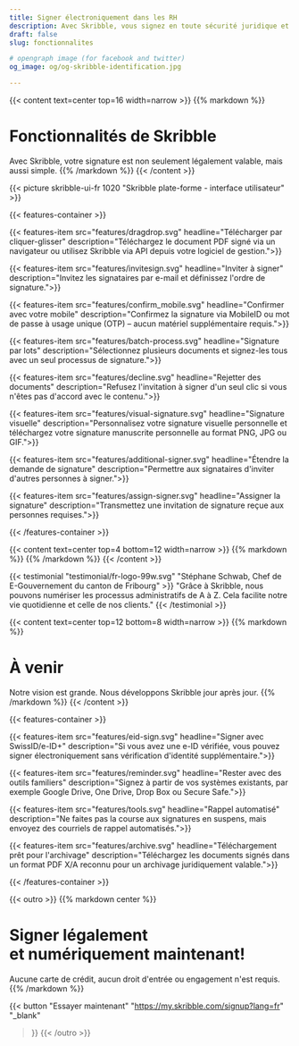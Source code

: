 ```yaml
---
title: Signer électroniquement dans les RH
description: Avec Skribble, vous signez en toute sécurité juridique et en toute simplicité par voie numérique – des contrats de travail aux références en passant par les certificats de salaire.
draft: false
slug: fonctionnalites

# opengraph image (for facebook and twitter)
og_image: og/og-skribble-identification.jpg

---
```


{{< content text=center top=16 width=narrow >}}
{{% markdown %}}
# Fonctionnalités de Skribble
Avec Skribble, votre signature est non seulement
légalement valable, mais aussi simple.
{{% /markdown %}}
{{< /content >}}

{{< picture skribble-ui-fr 1020 "Skribble plate-forme - interface utilisateur" >}}

{{< features-container >}}

  {{< features-item src="features/dragdrop.svg"
    headline="Télécharger par cliquer-glisser"
    description="Téléchargez le document PDF signé via un navigateur ou utilisez Skribble via API depuis votre logiciel de gestion.">}}

  {{< features-item src="features/invitesign.svg"
    headline="Inviter à signer"
    description="Invitez les signataires par e-mail et définissez l'ordre de signature.">}}

  {{< features-item src="features/confirm_mobile.svg"
    headline="Confirmer avec votre mobile"
    description="Confirmez la signature via MobileID ou mot de passe à usage unique (OTP)  – aucun matériel supplémentaire requis.">}}

  {{< features-item src="features/batch-process.svg"
    headline="Signature par lots"
    description="Sélectionnez plusieurs documents et signez-les tous avec un seul processus de signature.">}}

  {{< features-item src="features/decline.svg"
    headline="Rejetter des documents"
    description="Refusez l'invitation à signer d'un seul clic si vous n'êtes pas d'accord avec le contenu.">}}

  {{< features-item src="features/visual-signature.svg"
    headline="Signature visuelle"
    description="Personnalisez votre signature visuelle personnelle et téléchargez votre signature manuscrite personnelle au format PNG, JPG ou GIF.">}}

  {{< features-item src="features/additional-signer.svg"
    headline="Étendre la demande de signature"
    description="Permettre aux signataires d'inviter d'autres personnes à signer.">}}

  {{< features-item src="features/assign-signer.svg"
    headline="Assigner la signature"
    description="Transmettez une invitation de signature reçue aux personnes requises.">}}

{{< /features-container >}}

{{< content text=center top=4 bottom=12 width=narrow >}}
{{% markdown %}}
{{% /markdown %}}
{{< /content >}}

[//]: # (--------------------------------------------------------------------------------------------------------------)

{{< testimonial "testimonial/fr-logo-99w.svg" "Stéphane Schwab, Chef de E-Gouvernement du canton de Fribourg" >}}
"Grâce à Skribble, nous pouvons numériser les processus administratifs de A à Z.
Cela facilite notre vie quotidienne et celle de nos clients." {{< /testimonial >}}

[//]: # (--------------------------------------------------------------------------------------------------------------)

{{< content text=center top=12 bottom=8 width=narrow >}}
{{% markdown %}}
# À venir
Notre vision est grande. Nous développons Skribble jour après jour.
{{% /markdown %}}
{{< /content >}}

{{< features-container >}}

  {{< features-item src="features/eid-sign.svg"
    headline="Signer avec SwissID/e-ID+"
    description="Si vous avez une e-ID vérifiée, vous pouvez signer électroniquement sans vérification d'identité supplémentaire.">}}

  {{< features-item src="features/reminder.svg"
    headline="Rester avec des outils familiers"
    description="Signez à partir de vos systèmes existants, par exemple Google Drive, One Drive, Drop Box ou Secure Safe.">}}

  {{< features-item src="features/tools.svg"
    headline="Rappel automatisé"
    description="Ne faites pas la course aux signatures en suspens, mais envoyez des courriels de rappel automatisés.">}}

  {{< features-item src="features/archive.svg"
    headline="Téléchargement prêt pour l'archivage"
    description="Téléchargez les documents signés dans un format PDF X/A reconnu pour un archivage juridiquement valable.">}}

{{< /features-container >}}

[//]: # (--------------------------------------------------------------------------------------------------------------)

{{< outro >}}
{{% markdown center %}}
# Signer légalement <br class="hide-for-mobile">et numériquement maintenant!
Aucune carte de crédit, aucun droit d'entrée
ou engagement n'est requis.
{{% /markdown %}}

{{< button
  "Essayer maintenant"
  "https://my.skribble.com/signup?lang=fr"
  "_blank"
>}}
{{< /outro >}}

